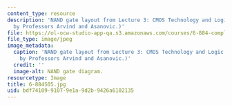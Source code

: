 ```yaml
---
content_type: resource
description: 'NAND gate layout from Lecture 3: CMOS Technology and Logic Gates. (Image
  by Professors Arvind and Asanovic.)'
file: https://ol-ocw-studio-app-qa.s3.amazonaws.com/courses/6-884-complex-digital-systems-spring-2005/bdf7410991079e1a9d2b9426a6102135_6-884S05.jpg
file_type: image/jpeg
image_metadata:
  caption: 'NAND gate layout from Lecture 3: CMOS Technology and Logic Gates. (Image
    by Professors Arvind and Asanovic.)'
  credit: ''
  image-alt: NAND gate diagram.
resourcetype: Image
title: 6-884S05.jpg
uid: bdf74109-9107-9e1a-9d2b-9426a6102135
---
```

